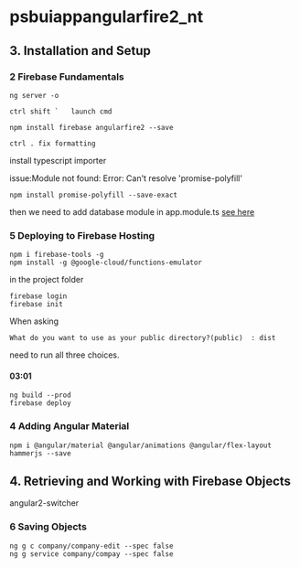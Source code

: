 # psbuiappangularfire2_nt


## 3. Installation and Setup
### 2 Firebase Fundamentals
```
ng server -o
```

```
ctrl shift `   launch cmd
```
```
npm install firebase angularfire2 --save
```

```
ctrl . fix formatting
```

install typescript importer

issue:Module not found: Error: Can't resolve 'promise-polyfill'
```
npm install promise-polyfill --save-exact
```
then we need to add database module in app.module.ts
[see here](https://stackoverflow.com/questions/43772474/no-provider-for-angularfiredatabase-angularfireauth/43772497#43772497)


### 5 Deploying to Firebase Hosting
```
npm i firebase-tools -g
npm install -g @google-cloud/functions-emulator
```
in the project folder
```
firebase login
firebase init
```
When asking
```
What do you want to use as your public directory?(public)  : dist
```
need to run all three choices.

#### 03:01
```
ng build --prod
firebase deploy
```

### 4 Adding Angular Material
```
npm i @angular/material @angular/animations @angular/flex-layout hammerjs --save
```

## 4. Retrieving and Working with Firebase Objects
angular2-switcher

### 6 Saving Objects
```
ng g c company/company-edit --spec false
ng g service company/compay --spec false
```
